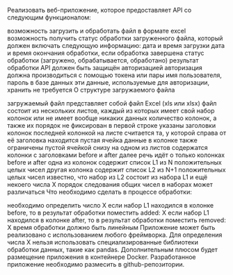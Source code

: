 Реализовать веб-приложение, которое предоставляет API со следующим функционалом:

возможность загрузить и обработать файл в формате excel
возможность получить статус обработки загруженного файла, который должен включать следующую информацию:
дата и время загрузки
дата и время окончания обработки, если обработка завершена
статус обработки (загружено, обрабатывается, обработано)
результат обработки
API должен быть защищён авторизацией
авторизация должна производиться с помощью токена или пары имя пользователя, пароль
в базе данных эти данные, используемые для авторизации, хранить не требуется
О структуре загружаемого файла

загружаемый файл представляет собой файл Excel (xls или xlsx)
файл состоит из нескольких листов, каждый из которых имеет свой набор колонок или не имеет вообще никаких данных
количество колонок, а также их порядок не фиксирован
в первой строке указаны заголовки колонок
последней колонкой на листе считается та, у которой справа от её заголовка находится пустая ячейка
данные в колонке также ограничены пустой ячейкой снизу
на одном из листов содержатся колонки с заголовками before и after
далее речь идёт о только колонках before и after
одна из колонок содержит список L1 из N положительных целых чисел
другая колонка содержит список L2 из N+1 положительных целых чисел
известно, что набор из L2 состоит из набора L1 и ещё некоего числа X
порядок следования общих чисел в наборах может различаться
Что необходимо сделать в процессе обработки:

необходимо определить число X
если набор L1 находился в колонке before, то в результат обработки поместить added: X
если набор L1 находился в колонке after, то в результат обработки поместить removed: X
время обработки должно быть линейным
Приложение может быть реализовано с использованием любого фреймворка. Для определения числа X нельзя использовать специализированные библиотеки обработки данных, такие как pandas. Дополнительным плюсом будет размещение приложения в контейнере Docker. Разработанное приложение необходимо размесить в github-репозитории.
